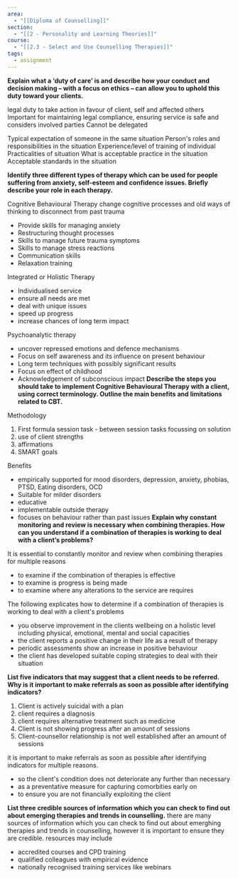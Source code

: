 ```yaml
---
area:
  - "[[Diploma of Counselling]]"
section:
  - "[[2 - Personality and Learning Theories]]"
course:
  - "[[2.3 - Select and Use Counselling Therapies]]"
tags:
  - assignment
---
```

**Explain what a ‘duty of care’ is and describe how your conduct and decision making – with a focus on ethics – can allow you to uphold this duty toward your clients.**

legal duty to take action in favour of client, self and affected others
Important for maintaining legal compliance, ensuring service is safe and considers involved parties
Cannot be delegated

Typical expectation of someone in the same situation
Person's roles and responsibilities in the situation
Experience/level of training of individual
Practicalities of situation
What is acceptable practice in the situation
Acceptable standards in the situation

**Identify three different types of therapy which can be used for people suffering from anxiety, self-esteem and confidence issues. Briefly describe your role in each therapy.**

Cognitive Behavioural Therapy
change cognitive processes and old ways of thinking to disconnect from past trauma 
- Provide skills for managing anxiety
- Restructuring thought processes
- Skills to manage future trauma symptoms
- Skills to manage stress reactions
- Communication skills
- Relaxation training

Integrated or Holistic Therapy
- Individualised service
- ensure all needs are met
- deal with unique issues
- speed up progress 
- increase chances of long term impact

Psychoanalytic therapy
- uncover repressed emotions and defence mechanisms
- Focus on self awareness and its influence on present behaviour
- Long term techniques with possibly significant results
- Focus on effect of childhood
- Acknowledgement of subconscious impact
**Describe the steps you should take to implement Cognitive Behavioural Therapy with a client, using correct terminology. Outline the main benefits and limitations related to CBT.**

Methodology
1. First formula session task - between session tasks focussing on solution
2. use of client strengths
3. affirmations
4. SMART goals

Benefits
- empirically supported for mood disorders, depression, anxiety, phobias, PTSD, Eating disorders, OCD
- Suitable for milder disorders
- educative
- implementable outside therapy
- focuses on behaviour rather than past issues
**Explain why constant monitoring and review is necessary when combining therapies. How can you understand if a combination of therapies is working to deal with a client’s problems?**

It is essential to constantly monitor and review when combining therapies for multiple reasons
- to examine if the combination of therapies is effective
- to examine is progress is being made
- to examine where any alterations to the service are requires

The following explicates how to determine if a combination of therapies is working to deal with a client's problems
- you observe improvement in the clients wellbeing on a holistic level including physical, emotional, mental and social capacities
- the client reports a positive change in their life as a result of therapy
- periodic assessments show an increase in positive behaviour
- the client has developed suitable coping strategies to deal with their situation

**List five indicators that may suggest that a client needs to be referred. Why is it important to make referrals as soon as possible after identifying indicators?**
1. Client is actively suicidal with a plan
2. client requires a diagnosis
3. client requires alternative treatment such as medicine
4. Client is not showing progress after an amount of sessions
5. Client-counsellor relationship is not well established after an amount of sessions

it is important to make referrals as soon as possible after identifying indicators for multiple reasons.
- so the client's condition does not deteriorate any further than necessary
- as a preventative measure for capturing comorbities early on
- to ensure you are not financially exploiting the client

**List three credible sources of information which you can check to find out about emerging therapies and trends in counselling.**
there are many sources of information which you can check to find out about emerghing therapies and trends in counselling, however it is important to ensure they are credible. resources may include
- accredited courses and CPD training
- qualified colleagues with empirical evidence
- nationally recognised training services like webinars